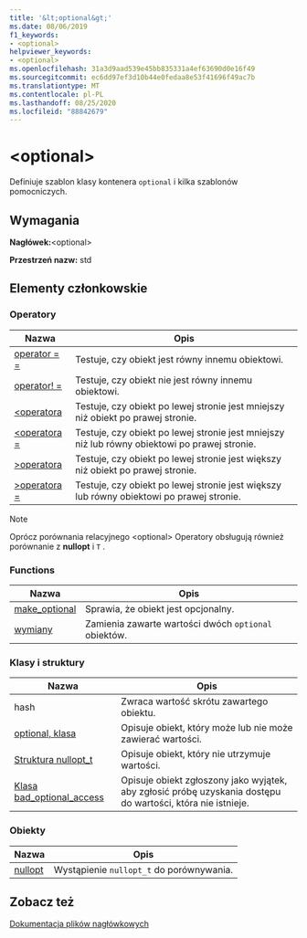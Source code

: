 ```yaml
---
title: '&lt;optional&gt;'
ms.date: 08/06/2019
f1_keywords:
- <optional>
helpviewer_keywords:
- <optional>
ms.openlocfilehash: 31a3d9aad539e45bb835331a4ef63690d0e16f49
ms.sourcegitcommit: ec6dd97ef3d10b44e0fedaa8e53f41696f49ac7b
ms.translationtype: MT
ms.contentlocale: pl-PL
ms.lasthandoff: 08/25/2020
ms.locfileid: "88842679"
---
```

# <a name="ltoptionalgt"></a>&lt;optional&gt;

Definiuje szablon klasy kontenera `optional` i kilka szablonów pomocniczych.

## <a name="requirements"></a>Wymagania

**Nagłówek:**\<optional>

**Przestrzeń nazw:** std

## <a name="members"></a>Elementy członkowskie

### <a name="operators"></a>Operatory

|Nazwa|Opis|
|-|-|
|[operator = =](../standard-library/optional-operators.md#op_eq_eq)|Testuje, czy obiekt jest równy innemu obiektowi.|
|[operator! =](../standard-library/optional-operators.md#op_neq)|Testuje, czy obiekt nie jest równy innemu obiektowi.|
|[<operatora ](../standard-library/optional-operators.md#op_lt)|Testuje, czy obiekt po lewej stronie jest mniejszy niż obiekt po prawej stronie.|
|[<operatora =](../standard-library/optional-operators.md#op_lt_eq)|Testuje, czy obiekt po lewej stronie jest mniejszy niż lub równy obiektowi po prawej stronie.|
|[>operatora ](../standard-library/optional-operators.md#op_gt)|Testuje, czy obiekt po lewej stronie jest większy niż obiekt po prawej stronie.|
|[>operatora =](../standard-library/optional-operators.md#op_lt_eq)|Testuje, czy obiekt po lewej stronie jest większy lub równy obiektowi po prawej stronie.|

> [!NOTE]
> Oprócz porównania relacyjnego \<optional> Operatory obsługują również porównanie z **nullopt** i `T` .

### <a name="functions"></a>Functions

|Nazwa|Opis|
|-|-|
|[make_optional](../standard-library/optional-functions.md#make_optional)|Sprawia, że obiekt jest opcjonalny.|
|[wymiany](../standard-library/optional-functions.md#swap)|Zamienia zawarte wartości dwóch `optional` obiektów.|

### <a name="classes-and-structs"></a>Klasy i struktury

|Nazwa|Opis|
|-|-|
|hash|Zwraca wartość skrótu zawartego obiektu.|
|[optional, klasa](../standard-library/optional-class.md)|Opisuje obiekt, który może lub nie może zawierać wartości.|
|[Struktura nullopt_t](../standard-library/nullopt-t-structure.md)|Opisuje obiekt, który nie utrzymuje wartości.|
|[Klasa bad_optional_access](../standard-library/bad-optional-access-class.md)|Opisuje obiekt zgłoszony jako wyjątek, aby zgłosić próbę uzyskania dostępu do wartości, która nie istnieje.|

### <a name="objects"></a>Obiekty

|Nazwa|Opis|
|-|-|
|[nullopt](../standard-library/optional-functions.md#nullopt)|Wystąpienie `nullopt_t` do porównywania.|

## <a name="see-also"></a>Zobacz też

[Dokumentacja plików nagłówkowych](../standard-library/cpp-standard-library-header-files.md)

